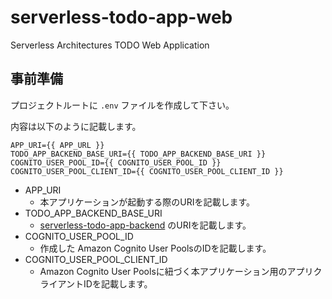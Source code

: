 # serverless-todo-app-web
Serverless Architectures TODO Web Application

## 事前準備

プロジェクトルートに `.env` ファイルを作成して下さい。

内容は以下のように記載します。

```
APP_URI={{ APP_URL }}
TODO_APP_BACKEND_BASE_URI={{ TODO_APP_BACKEND_BASE_URI }}
COGNITO_USER_POOL_ID={{ COGNITO_USER_POOL_ID }}
COGNITO_USER_POOL_CLIENT_ID={{ COGNITO_USER_POOL_CLIENT_ID }}
```

- APP_URI
    - 本アプリケーションが起動する際のURIを記載します。
- TODO_APP_BACKEND_BASE_URI
    - [serverless-todo-app-backend](https://github.com/keita-nishimoto/serverless-todo-app-backend) のURIを記載します。
- COGNITO_USER_POOL_ID
    - 作成した Amazon Cognito User PoolsのIDを記載します。
- COGNITO_USER_POOL_CLIENT_ID
    - Amazon Cognito User Poolsに紐づく本アプリケーション用のアプリクライアントIDを記載します。
